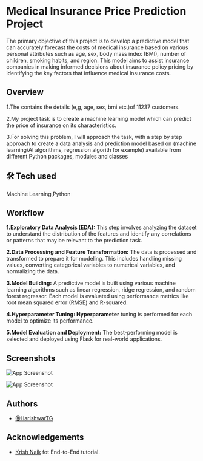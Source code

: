 
# Medical Insurance Price Prediction Project

The primary objective of this project is to develop a predictive model that can accurately forecast the costs of medical insurance based on various personal attributes such as age, sex, body mass index (BMI), number of children, smoking habits, and region. This model aims to assist insurance companies in making informed decisions about insurance policy pricing by identifying the key factors that influence medical insurance costs.


## Overview

1.The contains the details (e,g, age, sex, bmi etc.)of 11237 customers.

2.My project task is to create a machine learning model which can predict the price of insurance on its characteristics.

3.For solving this problem, I will approach the task, with a step by step approach to create a data analysis and prediction model based on (machine learning/AI algorithms, regression algorith for example) available from different Python packages, modules and classes



## 🛠 Tech used
Machine Learning,Python


## Workflow

**1.Exploratory Data Analysis (EDA):** This step involves analyzing the dataset to understand the distribution of the features and identify any correlations or patterns that may be relevant to the prediction task.

**2.Data Processing and Feature Transformation:** The data is processed and transformed to prepare it for modeling. This includes handling missing values, converting categorical variables to numerical variables, and normalizing the data.

**3.Model Building:** A predictive model is built using various machine learning algorithms such as linear regression, ridge regression, and random forest regressor. Each model is evaluated using performance metrics like root mean squared error (RMSE) and R-squared.

**4.Hyperparameter Tuning: Hyperparameter** tuning is performed for each model to optimize its performance.

**5.Model Evaluation and Deployment:** The best-performing model is selected and deployed using Flask for real-world applications.
## Screenshots

![App Screenshot]([https://drive.google.com/file/d/1eGYZ-28O2eV0oIVlVk6z7oYm6DSkzwZy/view](https://drive.google.com/file/d/1lns3rQg5_jGw4lZoCj6iMqJBOOav5jXl/view?usp=sharing))

![App Screenshot]([https://drive.google.com/file/d/1lns3rQg5_jGw4lZoCj6iMqJBOOav5jXl/view?usp=drive_link](https://drive.google.com/file/d/1eGYZ-28O2eV0oIVlVk6z7oYm6DSkzwZy/view?usp=sharing))


## Authors

- [@HarishwarTG](https://github.com/HarishwarTG)


## Acknowledgements

 - [Krish Naik](https://www.youtube.com/@krishnaik06) fot End-to-End tutorial.
 

